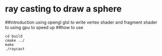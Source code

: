 # ray casting to draw a sphere  
##introduction
using opengl glsl to write vertex shader and fragment shader to using gpu to speed up
##how to use  
```
cd build
cmake ../
make
./raycast
```

